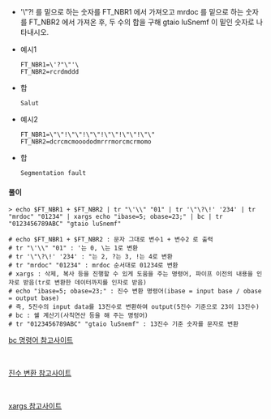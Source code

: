 - '\\"?! 를 밑으로 하는 숫자를 FT_NBR1 에서 가져오고 mrdoc 를 밑으로 하는 숫자를 FT_NBR2 에서 가져온 후, 두 수의 합을 구해 gtaio luSnemf 이 밑인 숫자로 나타내시오.

- 예시1

    ```shell
    FT_NBR1=\'?"\"'\
    FT_NBR2=rcrdmddd
    ```

- 합

    ```shell
    Salut
    ```

- 예시2

    ```shell
    FT_NBR1=\"\"!\"\"!\"\"!\"\"!\"\"!\"\"
    FT_NBR2=dcrcmcmooododmrrrmorcmcrmomo
    ```

- 합

    ```shell
    Segmentation fault
    ```



#### 풀이

```shell
> echo $FT_NBR1 + $FT_NBR2 | tr "\'\\" "01" | tr '\"\?\!' '234' | tr "mrdoc" "01234" | xargs echo "ibase=5; obase=23;" | bc | tr "0123456789ABC" "gtaio luSnemf"

# echo $FT_NBR1 + $FT_NBR2 : 문자 그대로 변수1 + 변수2 로 출력
# tr "\'\\" "01" : '는 0, \는 1로 변환
# tr '\"\?\!' '234' : "는 2, ?는 3, !는 4로 변환
# tr "mrdoc" "01234" : mrdoc 순서대로 01234로 변환
# xargs : 삭제, 복사 등을 진행할 수 있게 도움을 주는 명령어, 파이프 이전의 내용을 인자로 받음(tr로 변환한 데이터까지를 인자로 받음)
# echo "ibase=5; obase=23;" : 진수 변환 명령어(ibase = input base / obase = output base)
# 즉, 5진수의 input data를 13진수로 변환하여 output(5진수 기준으로 23이 13진수)
# bc : 쉘 계산기(사칙연산 등을 해 주는 명렁어)
# tr "0123456789ABC" "gtaio luSnemf" : 13진수 기준 숫자를 문자로 변환
```



[bc 명령어 참고사이트](https://zetawiki.com/wiki/리눅스_쉘_계산기_bc)

<br/>

[진수 변환 참고사이트](http://coffeenix.net/board_view.php?cata_code=0&bd_code=1721&bpage=)

<br/>

[xargs 참고사이트](http://www.dreamy.pe.kr/zbxe/CodeClip/164220)


